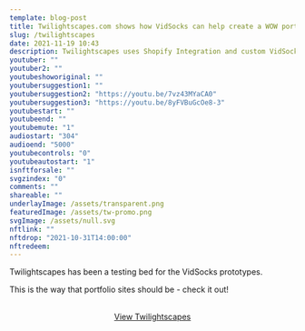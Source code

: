 ```yaml
---
template: blog-post
title: Twilightscapes.com shows how VidSocks can help create a WOW portfolio that sells! 
slug: /twilightscapes
date: 2021-11-19 10:43
description: Twilightscapes uses Shopify Integration and custom VidSocks setup
youtuber: ""
youtuber2: ""
youtubeshoworiginal: ""
youtubersuggestion1: ""
youtubersuggestion2: "https://youtu.be/7vz43MYaCA0"
youtubersuggestion3: "https://youtu.be/8yFVBuGcOe8-3"
youtubestart: ""
youtubeend: ""
youtubemute: "1"
audiostart: "304"
audioend: "5000"
youtubecontrols: "0"
youtubeautostart: "1"
isnftforsale: ""
svgzindex: "0"
comments: ""
shareable: ""
underlayImage: /assets/transparent.png
featuredImage: /assets/tw-promo.png
svgImage: /assets/null.svg
nftlink: ""
nftdrop: "2021-10-31T14:00:00"
nftredeem:
---
```



Twilightscapes has been a testing bed for the VidSocks prototypes. 

 This is the way that portfolio sites should be - check it out!

<br />
<div style="display:flex; justify-content:center; margin:0 auto;"><a class="button fire center" href="https://twilightscapes.com" >View Twilightscapes</a>
</div>

<br /><br />




<!-- <div class="masonry zoombox" style="">

![](/assets/ macbook.png)

![](/assets/ macbook.png)

![](/assets/ macbook.png)

![](/assets/ macbook.png)

![](/assets/ macbook.png)

![](/assets/ macbook.png)

</div> -->